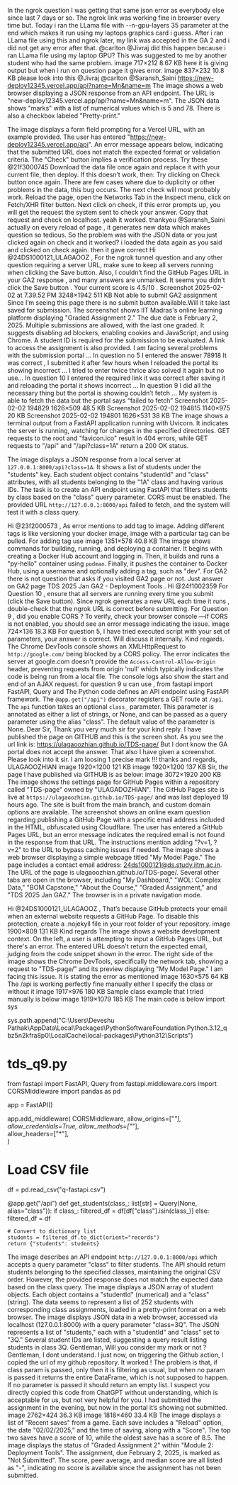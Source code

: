 In the ngrok question I was getting that same json error as everybody else since last 7 days or so. The ngrok link was working fine in browser every time but. Today i ran the LLama file with --n-gpu-layers 35 parameter at the end which makes it run using my laptops graphics card i guess. After i ran LLama file using this and ngrok later, my link was accepted in the GA 2 and i did not get any error after that. @carlton @Jivraj did this happen because i ran LLama file using my laptop GPU? This was suggested to me by another student who had the same problem.
image 717×212 8.67 KB here it is giving output but when i run on question page it gives error. image 837×232 10.8 KB please look into this @Jivraj @carlton @Saransh_Saini https://new-deploy12345.vercel.app/api?name=Mn&name=m
The image shows a web browser displaying a JSON response from an API endpoint. The URL is "new-deploy12345.vercel.app/api?name=Mn&name=m". The JSON data shows "marks" with a list of numerical values which is 5 and 78.  There is also a checkbox labeled "Pretty-print."

The image displays a form field prompting for a Vercel URL, with an example provided. The user has entered "https://new-deploy12345.vercel.app/api".  An error message appears below, indicating that the submitted URL does not match the expected format or validation criteria. The "Check" button implies a verification process.
Try these @21f3000745 Download the data file once again and replace it with your current file, then deploy. If this doesn’t work, then: Try clicking on Check button once again. There are few cases where due to duplicity or other problems in the data, this bug occurs. The next check will most probably work. Reload the page, open the Networks Tab in the Inspect menu, click on Fetch/XHR filter button. Next click on check, if this error prompts up, you will get the request the system sent to check your answer. Copy that request and check on localhost.
yeah it worked. thankyou @Saransh_Saini actually on every reload of page , it generates new data which makes question so tedious.
So the problem was with the JSON data or you just clicked again on check and it worked?
i loaded the data again as you said and clicked on check again. then it gave correct
Hi @24DS1000121_ULAGAOOZ , For the ngrok tunnel question and any other question requiring a server URL, make sure to keep all servers running when clicking the Save button. Also, I couldn’t find the GitHub Pages URL in your GA2 response , and many answers are unmarked. It seems you didn’t click the Save button . Your current score is 4.5/10 .
Screenshot 2025-02-02 at 7.39.52 PM 3248×1942 511 KB Not able to submit GA2 assignment Since I’m seeing this page there is no submit   button available.Will it take last saved for  submission.
The screenshot shows IIT Madras's online learning platform displaying "Graded Assignment 2." The due date is February 2, 2025. Multiple submissions are allowed, with the last one graded.  It suggests disabling ad blockers, enabling cookies and JavaScript, and using Chrome. A student ID is required for the submission to be evaluated. A link to access the assignment is also provided.
I am facing several problems with the submission portal … In question  no 5 I entered the answer 78918 It was correct , I submitted it after few hours when I reloaded the portal its showing incorrect … I tried to enter twice thrice also solved it again but no use… In question 10 I entered the required link it was correct after saving it and reloading the portal it shows incorrect … In question 9 I did all the necessary thing but the portal is showing couldn’t fetch … My system is able to fetch the data but the portal says “failed to fetch” Screenshot 2025-02-02 194829 1626×509 48.5 KB Screenshot 2025-02-02 194815 1140×975 20 KB Screenshot 2025-02-02 194801 1626×531 38 KB
The image shows a terminal output from a FastAPI application running with Uvicorn. It indicates the server is running, watching for changes in the specified directories.  GET requests to the root and "favicon.ico" result in 404 errors, while GET requests to "/api" and "/api?class=1A" return a 200 OK status.

The image displays a JSON response from a local server at `127.0.0.1:8000/api?class=1A`. It shows a list of students under the "students" key. Each student object contains "studentId" and "class" attributes, with all students belonging to the "1A" class and having various IDs.
The task is to create an API endpoint using FastAPI that filters students by class based on the "class" query parameter. CORS must be enabled. The provided URL `http://127.0.0.1:8000/api` failed to fetch, and the system will test it with a class query.

Hi @23f2000573 , As error mentions to add tag to image. Adding different tags is like versioning your docker image, image with a particular tag can be pulled. For adding tag use image 1351×578 40.8 KB
The image shows commands for building, running, and deploying a container. It begins with creating a Docker Hub account and logging in. Then, it builds and runs a "py-hello" container using `podman`.  Finally, it pushes the container to Docker Hub, using a username and optionally adding a tag, such as "dev".
For GA2 there is not question that asks if you visited GA2 page or not. Just answer on GA2 page TDS 2025 Jan GA2 - Deployment Tools .
Hi @24f1002359 For Question 10 , ensure that all servers are running every time you submit (click the Save button). Since ngrok generates a new URL each time it runs , double-check that the ngrok URL is correct before submitting. For Question 9 , did you enable CORS ? To verify, check your browser console —if CORS is not enabled, you should see an error message indicating the issue. image 724×136 18.3 KB For question 5, I have tried executed script with your set of parameters, your answer is correct. Will discuss it internally. Kind regards.
The Chrome DevTools console shows an XMLHttpRequest to `http://google.com/` being blocked by a CORS policy. The error indicates the server at google.com doesn't provide the `Access-Control-Allow-Origin` header, preventing requests from origin 'null' which typically indicates the code is being run from a local file. The console logs also show the start and end of an AJAX request.
for question 9 u can use , from fastapi import FastAPI, Query and
The Python code defines an API endpoint using FastAPI framework. The `@app.get("/api")` decorator registers a GET route at `/api`. The `api` function takes an optional `class_` parameter. This parameter is annotated as either a list of strings, or None, and can be passed as a query parameter using the alias "class". The default value of the parameter is None.
Dear Sir, Thank you very much sir for your kind reply. I have published the page on GITHUB and this is the screen shot. As you see the url link is: https://ulagaoozhian.github.io/TDS-page/ But I dont know the GA portal does not accept the answer. That also I have given a screenshot. Please look into it sir. I am loosing 1 precise mark !!! thanks and regards, ULAGAOOZHIAN image 1920×1200 121 KB image 1920×1200 137 KB Sir, the page I have published via GITHUB is as below: image 3072×1920 200 KB
The image shows the settings page for GitHub Pages within a repository called "TDS-page" owned by "ULAGADOZHIAN". The GitHub Pages site is live at `https://ulagaoozhian.github.io/TDS-page/` and was last deployed 19 hours ago. The site is built from the main branch, and custom domain options are available.
The screenshot shows an online exam question regarding publishing a GitHub Page with a specific email address included in the HTML, obfuscated using Cloudflare. The user has entered a GitHub Pages URL, but an error message indicates the required email is not found in the response from that URL. The instructions mention adding "?v=1, ?v=2" to the URL to bypass caching issues if needed.
The image shows a web browser displaying a simple webpage titled "My Model Page." The page includes a contact email address: 24ds1000121@ds.study.iitm.ac.in. The URL of the page is ulagaoozhian.github.io/TDS-page/. Several other tabs are open in the browser, including "My Dashboard," "WOL: Complex Data," "BOM Capstone," "About the Course," "Graded Assignment," and "TDS 2025 Jan GAZ." The browser is in a private navigation mode.

Hi @24DS1000121_ULAGAOOZ , That’s because GitHub protects your email when an external website requests a GitHub Page. To disable this protection, create a .nojekyll file in your root folder of your repository. image 1900×809 131 KB Kind regards
The image shows a website development context. On the left, a user is attempting to input a GitHub Pages URL, but there's an error. The entered URL doesn't return the expected email, judging from the code snippet shown in the error. The right side of the image shows the Chrome DevTools, specifically the network tab, showing a request to "TDS-page/" and its preview displaying "My Model Page."
I am facing this issue. It is stating the error as mentioned image 1630×575 64 KB The /api is working perfectly fine manually either I specify the class or without it image 1917×976 180 KB Sample class example that I tried manually is below image 1919×1079 185 KB The main code is below import sys


sys.path.append("C:\\Users\\Deveshu Pathak\\AppData\\Local\\Packages\\PythonSoftwareFoundation.Python.3.12_qbz5n2kfra8p0\\LocalCache\\local-packages\\Python312\\Scripts")
# tds_q9.py
from fastapi import FastAPI, Query
from fastapi.middleware.cors import CORSMiddleware
import pandas as pd

app = FastAPI()

app.add_middleware(
    CORSMiddleware,
    allow_origins=["*"],  
    allow_credentials=True,
    allow_methods=["*"],  
    allow_headers=["*"],  
)

# Load CSV file
df = pd.read_csv("q-fastapi.csv")

@app.get("/api")
def get_students(class_: list[str] = Query(None, alias="class")):
    if class_:
        filtered_df = df[df["class"].isin(class_)]
    else:
        filtered_df = df

    # Convert to dictionary list
    students = filtered_df.to_dict(orient="records")
    return {"students": students}
The image describes an API endpoint `http://127.0.0.1:8000/api` which accepts a query parameter "class" to filter students. The API should return students belonging to the specified classes, maintaining the original CSV order.  However, the provided response does not match the expected data based on the class query.
The image displays a JSON array of student objects. Each object contains a "studentId" (numerical) and a "class" (string). The data seems to represent a list of 252 students with corresponding class assignments, loaded in a pretty-print format on a web browser.
The image displays JSON data in a web browser, accessed via localhost (127.0.0.1:8000) with a query parameter "class=3Q". The JSON represents a list of "students," each with a "studentId" and "class" set to "3Q."  Several student IDs are listed, suggesting a query result listing students in class 3Q.
Gentleman, Will you consider my mark or not ?
Gentleman, I dont understand. I just now, on triggering the Github action, I copied the url of my github repository. It worked !
The problem is that, if class param is passed, only then it is filtering as usual, but when no param is passed it returns the entire DataFrame, which is not supposed to happen. If no parameter is passed it should return an empty list. I suspect you directly copied this code from ChatGPT without understanding, which is acceptable for us, but not very helpful for you.
I had submitted the assignment in the evening, but now in the portal it’s showing not submitted. image 2762×424 36.3 KB image 1818×460 33.4 KB
The image displays a list of "Recent saves" from a game. Each save includes a "Reload" option, the date "02/02/2025," and the time of saving, along with a "Score". The top two saves have a score of 10, while the oldest save has a score of 8.5.
The image displays the status of "Graded Assignment 2" within "Module 2: Deployment Tools". The assignment, due February 2, 2025, is marked as "Not Submitted". The score, peer average, and median score are all listed as "-", indicating no score is available since the assignment has not been submitted.

